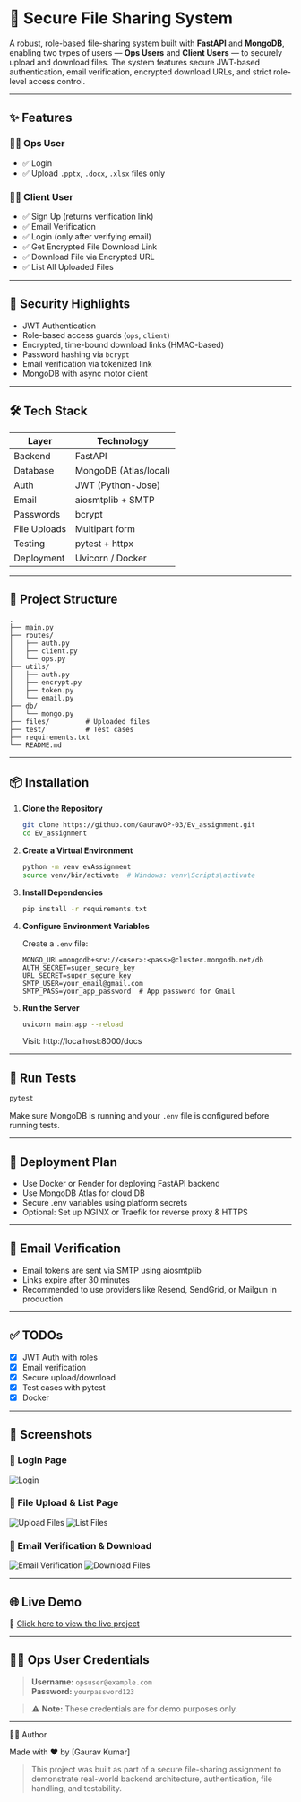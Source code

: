 # 🔐 Secure File Sharing System

A robust, role-based file-sharing system built with **FastAPI** and **MongoDB**, enabling two types of users — **Ops Users** and **Client Users** — to securely upload and download files. The system features secure JWT-based authentication, email verification, encrypted download URLs, and strict role-level access control.

---

## ✨ Features

### 👨‍💼 Ops User

- ✅ Login
- ✅ Upload `.pptx`, `.docx`, `.xlsx` files only

### 🧑‍💻 Client User

- ✅ Sign Up (returns verification link)
- ✅ Email Verification
- ✅ Login (only after verifying email)
- ✅ Get Encrypted File Download Link
- ✅ Download File via Encrypted URL
- ✅ List All Uploaded Files

---

## 🔐 Security Highlights

- JWT Authentication
- Role-based access guards (`ops`, `client`)
- Encrypted, time-bound download links (HMAC-based)
- Password hashing via `bcrypt`
- Email verification via tokenized link
- MongoDB with async motor client

---

## 🛠️ Tech Stack

| Layer        | Technology            |
| ------------ | --------------------- |
| Backend      | FastAPI               |
| Database     | MongoDB (Atlas/local) |
| Auth         | JWT (Python-Jose)     |
| Email        | aiosmtplib + SMTP     |
| Passwords    | bcrypt                |
| File Uploads | Multipart form        |
| Testing      | pytest + httpx        |
| Deployment   | Uvicorn / Docker      |

---

## 📂 Project Structure

```
.
├── main.py
├── routes/
│   ├── auth.py
│   ├── client.py
│   └── ops.py
├── utils/
│   ├── auth.py
│   ├── encrypt.py
│   ├── token.py
│   └── email.py
├── db/
│   └── mongo.py
├── files/         # Uploaded files
├── test/          # Test cases
├── requirements.txt
└── README.md
```

---

## 📦 Installation

1. **Clone the Repository**

   ```bash
   git clone https://github.com/GauravOP-03/Ev_assignment.git
   cd Ev_assignment
   ```

2. **Create a Virtual Environment**

   ```bash
   python -m venv evAssignment
   source venv/bin/activate  # Windows: venv\Scripts\activate
   ```

3. **Install Dependencies**

   ```bash
   pip install -r requirements.txt
   ```

4. **Configure Environment Variables**

   Create a `.env` file:

   ```
   MONGO_URL=mongodb+srv://<user>:<pass>@cluster.mongodb.net/db
   AUTH_SECRET=super_secure_key
   URL_SECRET=super_secure_key
   SMTP_USER=your_email@gmail.com
   SMTP_PASS=your_app_password  # App password for Gmail
   ```

5. **Run the Server**

   ```bash
   uvicorn main:app --reload
   ```

   Visit: http://localhost:8000/docs

---

## 🧪 Run Tests

```bash
pytest
```

Make sure MongoDB is running and your `.env` file is configured before running tests.

---

## 🚀 Deployment Plan

- Use Docker or Render for deploying FastAPI backend
- Use MongoDB Atlas for cloud DB
- Secure .env variables using platform secrets
- Optional: Set up NGINX or Traefik for reverse proxy & HTTPS

---

## 📧 Email Verification

- Email tokens are sent via SMTP using aiosmtplib
- Links expire after 30 minutes
- Recommended to use providers like Resend, SendGrid, or Mailgun in production

---

## ✅ TODOs

- [x] JWT Auth with roles
- [x] Email verification
- [x] Secure upload/download
- [x] Test cases with pytest
- [x] Docker

---

## 📸 Screenshots

### 🔐 Login Page

![Login](screenshots/Login.jpg)

### 📂 File Upload & List Page

![Upload Files](screenshots/uploadFile.jpg)
![List Files](screenshots/Listfiles.jpg)

### 📧 Email Verification & Download

![Email Verification](screenshots/Generatingenclick.jpg)
![Download Files](screenshots/downloadFile.jpg)

---

## 🌐 Live Demo

🔗 [Click here to view the live project](https://ev-assignment.onrender.com/docs)

---

## 🧑‍💼 Ops User Credentials

> **Username:** `opsuser@example.com`  
> **Password:** `yourpassword123`

> ⚠️ **Note:** These credentials are for demo purposes only.

---

👨‍💻 Author

Made with ❤️ by [Gaurav Kumar]

> This project was built as part of a secure file-sharing assignment to demonstrate real-world backend architecture, authentication, file handling, and testability.
